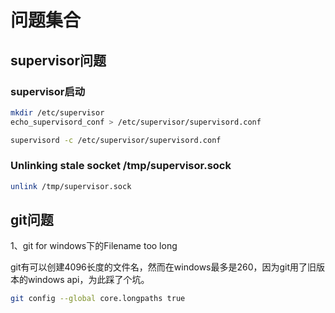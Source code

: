 

# 问题集合

## supervisor问题

### supervisor启动

```bash
mkdir /etc/supervisor
echo_supervisord_conf > /etc/supervisor/supervisord.conf

supervisord -c /etc/supervisor/supervisord.conf
```

### **Unlinking stale socket /tmp/supervisor.sock**

```bash
unlink /tmp/supervisor.sock
```

## git问题

1、git for windows下的Filename too long

git有可以创建4096长度的文件名，然而在windows最多是260，因为git用了旧版本的windows api，为此踩了个坑。

```bash
git config --global core.longpaths true
```

